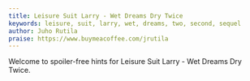 ```yaml
---
title: Leisure Suit Larry - Wet Dreams Dry Twice
keywords: leisure, suit, larry, wet, dreams, two, second, sequel
author: Juho Rutila
praise: https://www.buymeacoffee.com/jrutila
---
```


Welcome to spoiler-free hints for Leisure Suit Larry - Wet Dreams Dry Twice.
